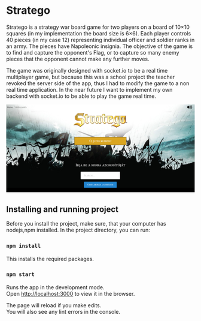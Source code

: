 # Stratego
Stratego is a strategy war board game for two players on a board of 10×10 squares (in my implementation the board size is 6×6). Each player controls 40 pieces (in my case 12) representing individual officer and soldier ranks in an army. The pieces have Napoleonic insignia. The objective of the game is to find and capture the opponent's Flag, or to capture so many enemy pieces that the opponent cannot make any further moves. 

The game was originally designed with socket.io to be a real time multiplayer game, but because this was a school project the teacher revoked the server side of the app, thus I had to modify the game to a non real time application. In the near future I want to implement my own backend with socket.io to be able to play the game real time.

![Statego splash screen](./example_images/st1.PNG)

## Installing and running project

Before you install the project, make sure, that your computer has nodejs,npm installed.
In the project directory, you can run:

### `npm install`

This installs the required packages.

### `npm start`

Runs the app in the development mode.<br />
Open [http://localhost:3000](http://localhost:3000) to view it in the browser.

The page will reload if you make edits.<br />
You will also see any lint errors in the console.
